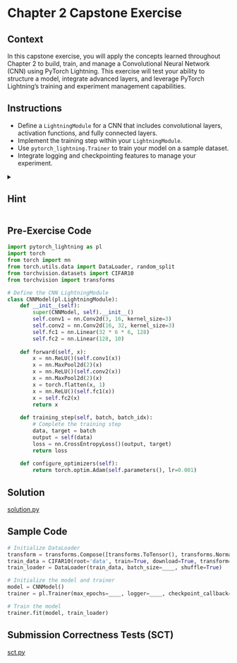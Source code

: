 # Chapter 2 Capstone Exercise

## Context

In this capstone exercise, you will apply the concepts learned throughout Chapter 2 to build, train, and manage a Convolutional Neural Network (CNN) using PyTorch Lightning. This exercise will test your ability to structure a model, integrate advanced layers, and leverage PyTorch Lightning’s training and experiment management capabilities.

## Instructions
- Define a `LightningModule` for a CNN that includes convolutional layers, activation functions, and fully connected layers.
- Implement the training step within your `LightningModule`.
- Use `pytorch_lightning.Trainer` to train your model on a sample dataset.
- Integrate logging and checkpointing features to manage your experiment.

<details>

<summary><h2>Hint</h2></summary>

- Focus on correctly configuring the convolutional layers, fully connected layers, and using appropriate hyperparameters in the `Trainer` for training the model.

</details>

## Pre-Exercise Code

```python
import pytorch_lightning as pl
import torch
from torch import nn
from torch.utils.data import DataLoader, random_split
from torchvision.datasets import CIFAR10
from torchvision import transforms

# Define the CNN LightningModule
class CNNModel(pl.LightningModule):
    def __init__(self):
        super(CNNModel, self).__init__()
        self.conv1 = nn.Conv2d(3, 16, kernel_size=3)
        self.conv2 = nn.Conv2d(16, 32, kernel_size=3)
        self.fc1 = nn.Linear(32 * 6 * 6, 128)
        self.fc2 = nn.Linear(128, 10)
    
    def forward(self, x):
        x = nn.ReLU()(self.conv1(x))
        x = nn.MaxPool2d(2)(x)
        x = nn.ReLU()(self.conv2(x))
        x = nn.MaxPool2d(2)(x)
        x = torch.flatten(x, 1)
        x = nn.ReLU()(self.fc1(x))
        x = self.fc2(x)
        return x
    
    def training_step(self, batch, batch_idx):
        # Complete the training step
        data, target = batch
        output = self(data)
        loss = nn.CrossEntropyLoss()(output, target)
        return loss
    
    def configure_optimizers(self):
        return torch.optim.Adam(self.parameters(), lr=0.001)
```

## Solution

[solution.py](https://github.com/bidata-io/dc-scalable-ai/blob/main/ch_2/capstone/1/solution.py)

## Sample Code
```python
# Initialize DataLoader
transform = transforms.Compose([transforms.ToTensor(), transforms.Normalize((0.5,), (0.5,))])
train_data = CIFAR10(root='data', train=True, download=True, transform=transform)
train_loader = DataLoader(train_data, batch_size=____, shuffle=True)

# Initialize the model and trainer
model = CNNModel()
trainer = pl.Trainer(max_epochs=____, logger=____, checkpoint_callback=____)

# Train the model
trainer.fit(model, train_loader)
```

## Submission Correctness Tests (SCT)

[sct.py](https://github.com/bidata-io/dc-scalable-ai/blob/main/ch_2/capstone/1/sct.py)
